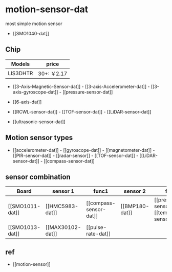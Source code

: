 
# motion-sensor-dat

most simple motion sensor 

- [[SMO1040-dat]]


## Chip 

| Models   | price      |
| -------- | ---------- |
| LIS3DHTR | 30+: ￥2.17 |

- [[3-Axis-Magnetic-Sensor-dat]] - [[3-axis-Accelerometer-dat]] - [[3-axis-gyroscope-dat]] - [[pressure-sensor-dat]]

- [[6-axis-dat]]

- [[RCWL-sensor-dat]] - [[TOF-sensor-dat]] - [[LiDAR-sensor-dat]]

- [[ultrasonic-sensor-dat]]


## Motion sensor types 

- [[accelerometer-dat]] - [[gyroscope-dat]] - [[magnetometer-dat]] - [[PIR-sensor-dat]] - [[radar-sensor]] - [[TOF-sensor-dat]] - [[LiDAR-sensor-dat]] - [[compass-sensor-dat]]




## sensor combination  

| Board           | sensor 1         | func1                  | sensor 2       | func2                                                |
| --------------- | ---------------- | ---------------------- | -------------- | ---------------------------------------------------- |
| [[SMO1011-dat]] | [[HMC5983-dat]]  | [[compass-sensor-dat]] | [[BMP180-dat]] | [[pressure-sensor-dat]] - [[temperature-sensor-dat]] |
| [[SMO1013-dat]] | [[MAX30102-dat]] | [[pulse-rate-dat]]     |                |                                                      |  







## ref 

- [[motion-sensor]]



